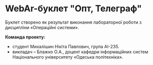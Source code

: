 # WebAr-буклет "Опт, Телеграф"
Буклет створено як результат виконання лабораторної роботи з дисципліни
«Операційні системи».
 
**Команда проекту:**
+ студент Михалішин Нікіта Павлович, група АІ-235.
+ викладач – Блажко О.А., доцент кафедри інформаційних систем Національного
університету «Одеська політехніка».
